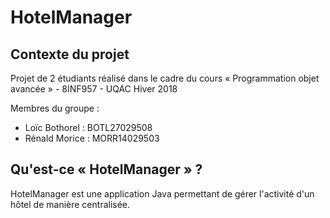 # HotelManager

## Contexte du projet

Projet de 2 étudiants réalisé dans le cadre du cours « Programmation objet avancée » - 8INF957 - UQAC Hiver 2018

Membres du groupe :

  * Loïc Bothorel : BOTL27029508
  * Rénald Morice : MORR14029503

## Qu'est-ce « HotelManager » ?

HotelManager est une application Java permettant de gérer l'activité d'un hôtel de manière centralisée.

